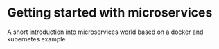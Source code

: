 # Getting started with microservices 

A short introduction into microservices world based on a docker and kubernetes example